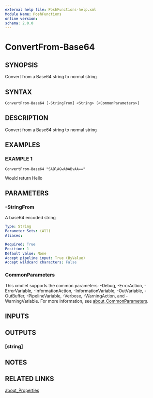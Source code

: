 ```yaml
---
external help file: PoshFunctions-help.xml
Module Name: PoshFunctions
online version:
schema: 2.0.0
---
```


# ConvertFrom-Base64

## SYNOPSIS
Convert from a Base64 string to normal string

## SYNTAX

```
ConvertFrom-Base64 [-StringFrom] <String> [<CommonParameters>]
```

## DESCRIPTION
Convert from a Base64 string to normal string

## EXAMPLES

### EXAMPLE 1
```
ConvertFrom-Base64 "SABlAGwAbABvAA=="
```

Would return
Hello

## PARAMETERS

### -StringFrom
A base64 encoded string

```yaml
Type: String
Parameter Sets: (All)
Aliases:

Required: True
Position: 1
Default value: None
Accept pipeline input: True (ByValue)
Accept wildcard characters: False
```

### CommonParameters
This cmdlet supports the common parameters: -Debug, -ErrorAction, -ErrorVariable, -InformationAction, -InformationVariable, -OutVariable, -OutBuffer, -PipelineVariable, -Verbose, -WarningAction, and -WarningVariable. For more information, see [about_CommonParameters](http://go.microsoft.com/fwlink/?LinkID=113216).

## INPUTS

## OUTPUTS

### [string]
## NOTES

## RELATED LINKS

[about_Properties]()

